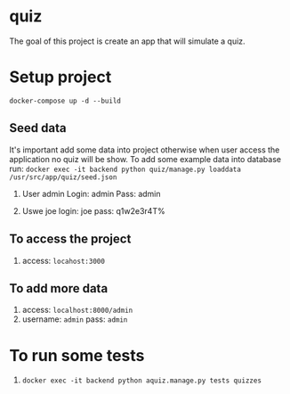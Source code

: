# quiz
The goal of this project is create an app that will simulate a quiz.
# Setup project
`docker-compose up -d --build`
## Seed data
It's important add some data into project otherwise when user access the application
no quiz will be show. To add some example data into database run:
`docker exec -it backend python quiz/manage.py loaddata /usr/src/app/quiz/seed.json`

1. User admin
Login: admin
Pass: admin

2. Uswe joe
login: joe
pass: q1w2e3r4T%

## To access the project
1. access: `locahost:3000`
## To add more data
1. access: `localhost:8000/admin`
2. username: `admin` pass: `admin`

# To run some tests
1. `docker exec -it backend python aquiz.manage.py tests quizzes`